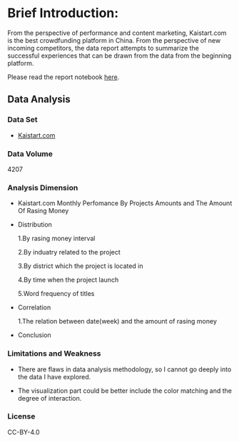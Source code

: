 # Brief Introduction:

From the perspective of performance and content marketing, Kaistart.com is the best crowdfunding platform in China. From the perspective of new incoming competitors, the data report attempts to summarize the successful experiences that can be drawn from the data from the beginning platform.

Please read the report notebook [here](https://nbviewer.jupyter.org/github/DidoChan/python-data-assignments/blob/master/assignment2/assignment2_new.ipynb).

## 

## Data Analysis

### Data Set

- [Kaistart.com](https://www.kaishiba.com/)


### Data Volume

4207



### Analysis Dimension

- Kaistart.com Monthly Perfomance By Projects Amounts and The Amount Of Rasing Money

- Distribution

  1.By rasing money interval

  2.By induatry related to the project

  3.By district which the project is located in

  4.By time when the project launch

  5.Word frequency of titles

- Correlation

  1.The relation between date(week) and the amount of rasing money

- Conclusion


### Limitations and Weakness

- There are flaws in data analysis methodology, so I cannot go deeply  into the data I have explored.

- The visualization part could be better include the color matching and the degree of interaction.


### License

CC-BY-4.0
